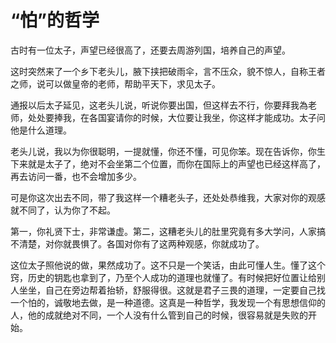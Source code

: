 # “怕”的哲学

古时有一位太子，声望已经很高了，还要去周游列国，培养自己的声望。 

这时突然来了一个乡下老头儿，腋下挟把破雨伞，言不压众，貌不惊人，自称王者之师，说可以做皇帝的老师，帮助平天下，求见太子。 

通报以后太子延见，这老头儿说，听说你要出国，但这样去不行，你要拜我為老师，处处要捧我，在各国宴请你的时候，大位要让我坐，你这样才能成功。太子问他是什么道理。 

老头儿说，我以为你很聪明，一提就懂，你还不懂，可见你笨。现在告诉你，你生下来就是太子了，绝对不会坐第二个位置，而你在国际上的声望也已经这样高了，再去访问一番，也不会增加多少。 

可是你这次出去不同，带了我这样一个糟老头子，还处处恭维我，大家对你的观感就不同了，认为你了不起。 

第一，你礼贤下士，非常谦虚。第二，这糟老头儿的肚里究竟有多大学问，人家搞不清楚，对你就畏惧了。各国对你有了这两种观感，你就成功了。 

这位太子照他说的做，果然成功了。这不只是一个笑话，由此可懂人生。懂了这个窍，历史的钥匙也拿到了，乃至个人成功的道理也就懂了。有时候把好位置让给别人坐坐，自己在旁边帮着抬轿，舒服得很。这就是君子三畏的道理，一定要自己找一个怕的，诚敬地去做，是一种道德。这真是一种哲学，我发现一个有思想信仰的人，他的成就绝对不同，一个人没有什么管到自己的时候，很容易就是失败的开始。